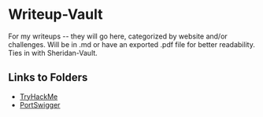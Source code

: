 # Writeup-Vault
For my writeups -- they will go here, categorized by website and/or challenges. Will be in .md or have an exported .pdf file for better readability. Ties in with Sheridan-Vault.

## Links to Folders

- [TryHackMe](TryHackMe/thmIndex.md)
- [PortSwigger](PortSwigger/labsIndex.md)
